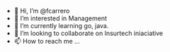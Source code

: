 - 👋 Hi, I’m @fcarrero
- 👀 I’m interested in Management
- 🌱 I’m currently learning go, java.
- 💞️ I’m looking to collaborate on Insurtech iniaciative
- 📫 How to reach me ...

<!---
fcarrero/fcarrero is a ✨ special ✨ repository because its `README.md` (this file) appears on your GitHub profile.
You can click the Preview link to take a look at your changes.
--->
